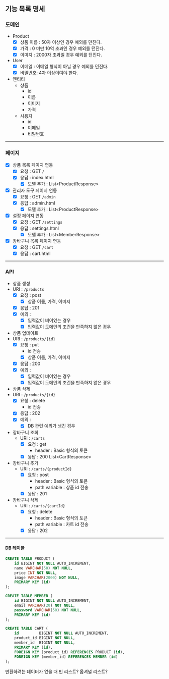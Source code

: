 ## 기능 목록 명세

### 도메인

- Product
  - [x] 상품 이름 : 50자 이상인 경우 예외를 던진다.
  - [x] 가격 : 0 미만 10억 초과인 경우 예외를 던진다.
  - [x] 이미지 : 2000자 초과일 경우 예외를 던진다.
- User
  - [x] 이메일 : 이메일 형식이 아닐 경우 예외를 던진다.
  - [x] 비밀번호: 4자 이상이여야 한다.

- 엔티티
  - 상품
    - id
    - 이름
    - 이미지
    - 가격
  - 사용자
    - id
    - 이메일
    - 비밀번호

--- 

### 페이지 

- [x] 상품 목록 페이지 연동
  - [x] 요청 : GET `/`
  - [x] 응답 : index.html
    - [x] 모델 추가 : List\<ProductResponse>

- [x] 관리자 도구 페이지 연동
  - [x] 요청 : GET `/admin`
  - [x] 응답 : admin.html
    - [x] 모델 추가 : List\<ProductResponse>

- [x] 설정 페이지 연동
  - [x] 요청 : GET `/settings`
  - [x] 응답 : settings.html
    - [x] 모델 추가 : List\<MemberResponse>

- [x] 장바구니 목록 페이지 연동
  - [x] 요청 : GET `/cart`
  - [x] 응답 : cart.html

----
### API
  - 상품 생성
  - URI : `/products`
    - [x] 요청 : post
      - [x] 상품 이름, 가격, 이미지
    - [x] 응답 : 201
    - [x] 예외 :
      - [x] 입력값이 비어있는 경우
      - [x] 입력값이 도메인의 조건을 만족하지 않은 경우
  - 상품 업데이트
  - URI : `/products/{id}`
    - [x] 요청 : put
      - id 전송
      -  [x] 상품 이름, 가격, 이미지
    - [x] 응답 : 200
    - [x] 예외 :
      - [x] 입력값이 비어있는 경우
      - [x] 입력값이 도메인의 조건을 만족하지 않은 경우
  - 상품 삭제
  - URI : `/products/{id}`
    - [x] 요청 : delete
      - id 전송
    - [x] 응답 : 202
    - [x] 예외 :
      - [x] DB 관련 예외가 생긴 경우
  - 장바구니 조회
    - URI : `/carts`
        - [x] 요청 : get
            - header : Basic 형식의 토큰
        - [x] 응답 : 200 List\<CartResponse>
  - 장바구니 추가
    - URI : `/carts/{productId}`
      - [x] 요청 : post
        - header : Basic 형식의 토큰 
        - path variable : 상품 id 전송
      - [x] 응답 : 201
  - 장바구니 삭제
    - URI : `/carts/{cartId}`
      - [x] 요청 : delete
        - header : Basic 형식의 토큰
        - path variable : 카트 id 전송
      - [x] 응답 : 202

----
#### DB 테이블

```sql
CREATE TABLE PRODUCT (
    id BIGINT NOT NULL AUTO_INCREMENT,
    name VARCHAR(50) NOT NULL,
    price INT NOT NULL,
    image VARCHAR(2000) NOT NULL,
    PRIMARY KEY (id)
);

CREATE TABLE MEMBER (
    id BIGINT NOT NULL AUTO_INCREMENT,
    email VARCHAR(20) NOT NULL,
    password VARCHAR(50) NOT NULL,
    PRIMARY KEY (id)
);

CREATE TABLE CART (
    id         BIGINT NOT NULL AUTO_INCREMENT,
    product_id BIGINT NOT NULL,
    member_id  BIGINT NOT NULL,
    PRIMARY KEY (id),
    FOREIGN KEY (product_id) REFERENCES PRODUCT (id),
    FOREIGN KEY (member_id) REFERENCES MEMBER (id)
);
```

반환하려는 데이터가 없을 때 빈 리스트? 옵셔널 리스트?